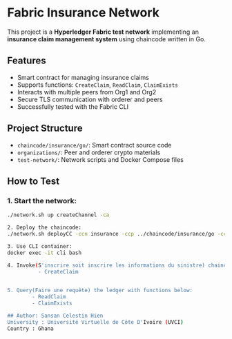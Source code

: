 # Fabric Insurance Network

This project is a **Hyperledger Fabric test network** implementing an **insurance claim management system** using chaincode written in Go.

##  Features

- Smart contract for managing insurance claims
- Supports functions: `CreateClaim`, `ReadClaim`, `ClaimExists`
- Interacts with multiple peers from Org1 and Org2
- Secure TLS communication with orderer and peers
- Successfully tested with the Fabric CLI

##  Project Structure

- `chaincode/insurance/go/`: Smart contract source code
- `organizations/`: Peer and orderer crypto materials
- `test-network/`: Network scripts and Docker Compose files

##  How to Test

### 1. Start the network:
```bash
./network.sh up createChannel -ca

2. Deploy the chaincode:
./network.sh deployCC -ccn insurance -ccp ../chaincode/insurance/go -ccl go

3. Use CLI container:
docker exec -it cli bash

4. Invoke(S'inscrire soit inscrire les informations du sinistre) chaincode with the function below:
          - CreateClaim
 

5. Query(Faire une requête) the ledger with functions below:
        - ReadClaim
        - ClaimExists

## Author: Sansan Celestin Hien
University : Université Virtuelle de Côte D'Ivoire (UVCI)
Country : Ghana
